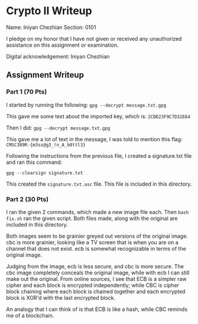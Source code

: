 # Crypto II Writeup

Name: Iniyan Chezhian
Section: 0101

I pledge on my honor that I have not given or received any unauthorized
assistance on this assignment or examination.

Digital acknowledgement: Iniyan Chezhian

## Assignment Writeup

### Part 1 (70 Pts)
I started by running the following:
`gpg --decrypt message.txt.gpg`

This gave me some text about the imported key, which is: `2CDD23F9C7D32E64`

Then I did:
`gpg --decrypt message.txt.gpg`

This gave me a lot of text in the message, I was told to mention this flag: `CMSC389R-{m3ss@g3_!n_A_b0ttl3}`

Following the instructions from the previous file, I created a signature.txt file and ran this command:

`gpg --clearsign signature.txt`

This created the `signature.txt.asc` file. This file is included in this directory.

### Part 2 (30 Pts)
I ran the given 2 commands, which made a new image file each. Then `bash fix.sh` ran the given script. Both files made, along with the original are included in this directory.

Both images seem to be grainier greyed out versions of the original image. cbc is more grainier, looking like a TV screen that is when you are on a channel that does not exist. ecb is somewhat recognizable in terms of the original image.

Judging from the image, ecb is less secure, and cbc is more secure. The cbc image completely conceals the original image, while with ecb I can still make out the original. From online sources, I see that ECB is a simpler raw cipher and each block is encrypted independently; while CBC is cipher block chaining where each block is chained together and each encrypted block is XOR'd with the last encrypted block.

An analogy that I can think of is that ECB is like a hash, while CBC reminds me of a blockchain.
